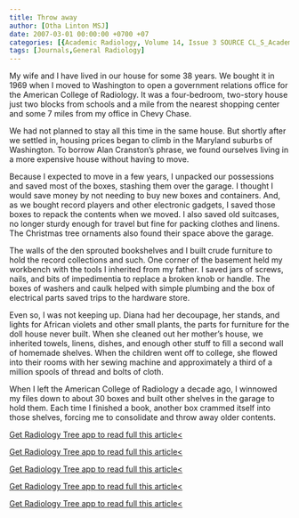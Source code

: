 ```yaml
---
title: Throw away
author: [Otha Linton MSJ]
date: 2007-03-01 00:00:00 +0700 +07
categories: [{Academic Radiology, Volume 14, Issue 3 SOURCE CL_S_AcademicRadiologyVolume14Issue3 1}]
tags: [Journals,General Radiology]
---
```

My wife and I have lived in our house for some 38 years. We bought it in 1969 when I moved to Washington to open a government relations office for the American College of Radiology. It was a four-bedroom, two-story house just two blocks from schools and a mile from the nearest shopping center and some 7 miles from my office in Chevy Chase.

We had not planned to stay all this time in the same house. But shortly after we settled in, housing prices began to climb in the Maryland suburbs of Washington. To borrow Alan Cranston’s phrase, we found ourselves living in a more expensive house without having to move.

Because I expected to move in a few years, I unpacked our possessions and saved most of the boxes, stashing them over the garage. I thought I would save money by not needing to buy new boxes and containers. And, as we bought record players and other electronic gadgets, I saved those boxes to repack the contents when we moved. I also saved old suitcases, no longer sturdy enough for travel but fine for packing clothes and linens. The Christmas tree ornaments also found their space above the garage.

The walls of the den sprouted bookshelves and I built crude furniture to hold the record collections and such. One corner of the basement held my workbench with the tools I inherited from my father. I saved jars of screws, nails, and bits of impedimentia to replace a broken knob or handle. The boxes of washers and caulk helped with simple plumbing and the box of electrical parts saved trips to the hardware store.

Even so, I was not keeping up. Diana had her decoupage, her stands, and lights for African violets and other small plants, the parts for furniture for the doll house never built. When she cleaned out her mother’s house, we inherited towels, linens, dishes, and enough other stuff to fill a second wall of homemade shelves. When the children went off to college, she flowed into their rooms with her sewing machine and approximately a third of a million spools of thread and bolts of cloth.

When I left the American College of Radiology a decade ago, I winnowed my files down to about 30 boxes and built other shelves in the garage to hold them. Each time I finished a book, another box crammed itself into those shelves, forcing me to consolidate and throw away older contents.

[Get Radiology Tree app to read full this article<](https://clinicalpub.com/app)

[Get Radiology Tree app to read full this article<](https://clinicalpub.com/app)

[Get Radiology Tree app to read full this article<](https://clinicalpub.com/app)

[Get Radiology Tree app to read full this article<](https://clinicalpub.com/app)

[Get Radiology Tree app to read full this article<](https://clinicalpub.com/app)